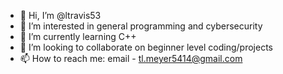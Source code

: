- 👋 Hi, I’m @ltravis53
- 👀 I’m interested in general programming and cybersecurity
- 🌱 I’m currently learning C++
- 💞️ I’m looking to collaborate on beginner level coding/projects
- 📫 How to reach me: email - tl.meyer5414@gmail.com

<!---
ltravis53/ltravis53 is a ✨ special ✨ repository because its `README.md` (this file) appears on your GitHub profile.
You can click the Preview link to take a look at your changes.
--->
